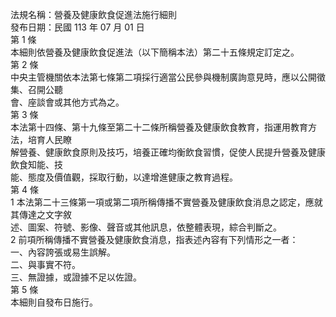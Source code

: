 法規名稱：營養及健康飲食促進法施行細則  
發布日期：民國 113 年 07 月 01 日  
第 1 條  
本細則依營養及健康飲食促進法（以下簡稱本法）第二十五條規定訂定之。  
第 2 條  
中央主管機關依本法第七條第二項採行適當公民參與機制廣詢意見時，應以公開徵集、召開公聽  
會、座談會或其他方式為之。  
第 3 條  
本法第十四條、第十九條至第二十二條所稱營養及健康飲食教育，指運用教育方法，培育人民瞭  
解營養、健康飲食原則及技巧，培養正確均衡飲食習慣，促使人民提升營養及健康飲食知能、技  
能、態度及價值觀，採取行動，以達增進健康之教育過程。  
第 4 條  
1 本法第二十三條第一項或第二項所稱傳播不實營養及健康飲食消息之認定，應就其傳達之文字敘  
述、圖案、符號、影像、聲音或其他訊息，依整體表現，綜合判斷之。  
2 前項所稱傳播不實營養及健康飲食消息，指表述內容有下列情形之一者：  
一、內容誇張或易生誤解。  
二、與事實不符。  
三、無證據，或證據不足以佐證。  
第 5 條  
本細則自發布日施行。  


